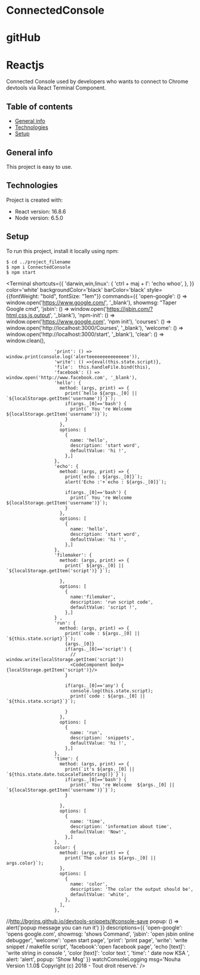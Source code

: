 # ConnectedConsole
# gitHub
# Reactjs
Connected Console used by developers who wants to connect to Chrome devtools via React Terminal Component.
## Table of contents
* [General info](#general-info)
* [Technologies](#technologies)
* [Setup](#setup)

## General info
This project is easy to use.
	
## Technologies
Project is created with:
* React version: 16.8.6
* Node version: 6.5.0

	
## Setup
To run this project, install it locally using npm:

```
$ cd ../project_filename
$ npm i ConnectedConsole
$ npm start
```
 <Terminal
                    shortcuts={{
                      'darwin,win,linux': {
                        'ctrl + maj + I': 'echo whoo',
                      },
                    }}
                    color='white'
                    backgroundColor='black'
                    barColor='black'
                    style={{fontWeight: "bold", fontSize: "1em"}}
                    commands={{
                      'open-google': () => window.open('https://www.google.com/', '_blank'),
                      showmsg: "Taper Google cmd",
                      'jsbin': () => window.open('https://jsbin.com/?html,css,js,output', '_blank'),
                      'npm-init': () => window.open('https://www.google.com', 'npm init'),
                      'courses': () => window.open('http://localhost:3000/Courses', '_blank'),
                      'welcome': () => window.open('http://localhost:3000/start', '_blank'),
                      'clear': () => window.clean(),

                      'print': () => window.print(console.log('alerteeeeeeeeeeeeeee')),
                      'write': () =>{eval(this.state.script)},
                      'file':  this.handleFile.bind(this),
                      'facebook': () => window.open('http://www.facebook.com', '_blank'),
                      'hello': {
                        method: (args, print) => {
                          print(`hello ${args._[0] || `${localStorage.getItem('username')}`}`);
                          if(args._[0]=='bash') {
                            print(` You 're Welcome ${localStorage.getItem('username')}`);
                          }
                        },
                        options: [
                          {
                            name: 'hello',
                            description: 'start word',
                            defaultValue: 'hi !',
                          },]
                      },
                      'echo': {
                        method: (args, print) => {
                          print(`echo : ${args._[0]}`);
                          alert('Echo :'+`echo : ${args._[0]}`);

                          if(args._[0]=='bash') {
                            print(` You 're Welcome ${localStorage.getItem('username')}`);
                          }
                        },
                        options: [
                          {
                            name: 'hello',
                            description: 'start word',
                            defaultValue: 'hi !',
                          },]
                      },
                      'filemaker': {
                        method: (args, print) => {
                          print(` ${args._[0] || `${localStorage.getItem('script')}`}`);

                        },
                        options: [
                          {
                            name:'filemaker',
                            description: 'run script code',
                            defaultValue: 'script !',
                          },]
                      } ,
                      'run': {
                        method: (args, print) => {
                          print(`code : ${args._[0] || `${this.state.script}`}`);
                          {args._[0]}
                          if(args._[0]=='script') {
                            // window.write(localStorage.getItem('script'))
                            <CodeComponent body={localStorage.getItem('script')}/>
                          }

                          if(args._[0]=='any') {
                            console.log(this.state.script);
                            print(`code : ${args._[0] || `${this.state.script}`}`);

                          }
                        },
                        options: [
                          {
                            name: 'run',
                            description: 'snippets',
                            defaultValue: 'hi !',
                          },]
                      },
                      'time': {
                        method: (args, print) => {
                          print(`it's ${args._[0] || `${this.state.date.toLocaleTimeString()}`}`);
                          if(args._[0]=='bash') {
                            print(` You 're Welcome  ${args._[0] || `${localStorage.getItem('username')}`}`);
                          }

                        },
                        options: [
                          {
                            name: 'time',
                            description: 'information about time',
                            defaultValue: 'Now!',
                          },]
                      },
                      color: {
                        method: (args, print) => {
                          print(`The color is ${args._[0] || args.color}`);
                        },
                        options: [
                          {
                            name: 'color',
                            description: 'The color the output should be',
                            defaultValue: 'white',
                          },
                        ],
                      },

//http://bgrins.github.io/devtools-snippets/#console-save
                      popup: () => alert('popup message you can run it')
                    }}
                    descriptions={{
                      'open-google': 'opens google.com',
                      showmsg: 'shows Command',
                      'jsbin': 'open jsbin online debugger',
                      'welcome': 'open start page',
                      'print': 'print page',
                      'write': 'write snippet / makefile script',
                      'facebook':'open facebook page',
                      'echo [text]': 'write string in console ',
                      'color [text]': 'color text ',
                      'time': ' date now KSA ',
                      alert: 'alert',
                      popup: 'Show Msg'
                    }}
                    watchConsoleLogging
                    msg='Nouha Version 1.1.0$ Copyright (c) 2018 - Tout droit réservé.'
                  />

